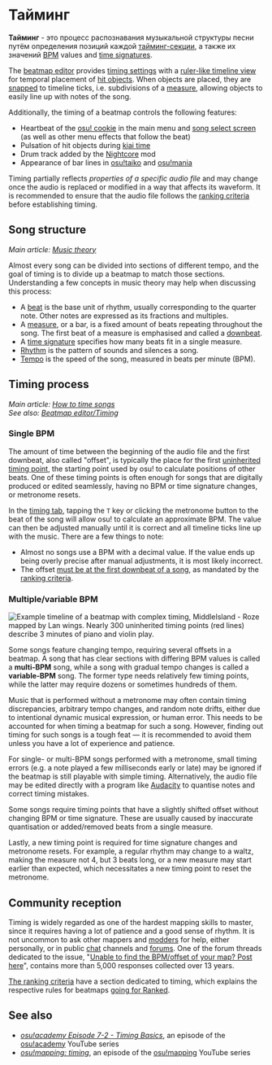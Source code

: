 # Тайминг

**Тайминг** - это процесс распознавания музыкальной структуры песни путём определения позиций каждой [тайминг-секции](/wiki/Client/Beatmap_editor/Timing), а также их значений [BPM](/wiki/Music_theory/Tempo) values and [time signatures](/wiki/Music_theory/Time_signature).

The [beatmap editor](/wiki/Client/Beatmap_editor) provides [timing settings](/wiki/Client/Beatmap_editor/Timing) with a [ruler-like timeline view](/wiki/Client/Beatmap_editor/Timelines#timing) for temporal placement of [hit objects](/wiki/Gameplay/Hit_object). When objects are placed, they are [snapped](/wiki/Beatmapping/Snapping) to timeline ticks, i.e. subdivisions of a [measure](/wiki/Music_theory/Measure), allowing objects to easily line up with notes of the song.

Additionally, the timing of a beatmap controls the following features:

- Heartbeat of the [osu! cookie](/wiki/Client/Interface/Cookie) in the main menu and [song select screen](/wiki/Client/Interface#song-select) (as well as other menu effects that follow the beat)
- Pulsation of hit objects during [kiai time](/wiki/Gameplay/Kiai_time)
- Drum track added by the [Nightcore](/wiki/Gameplay/Game_modifier/Nightcore) mod
- Appearance of bar lines in [osu!taiko](/wiki/Game_mode/osu!taiko) and [osu!mania](/wiki/Game_mode/osu!mania)

Timing partially reflects *properties of a specific audio file* and may change once the audio is replaced or modified in a way that affects its waveform. It is recommended to ensure that the audio file follows the [ranking criteria](/wiki/Ranking_criteria#audio) before establishing timing.

## Song structure

*Main article: [Music theory](/wiki/Music_theory)*

Almost every song can be divided into sections of different tempo, and the goal of timing is to divide up a beatmap to match those sections. Understanding a few concepts in music theory may help when discussing this process:

- A [beat](/wiki/Music_theory/Beat) is the base unit of rhythm, usually corresponding to the quarter note. Other notes are expressed as its fractions and multiples.
- A [measure](/wiki/Music_theory/Measure), or a bar, is a fixed amount of beats repeating throughout the song. The first beat of a measure is emphasised and called a [downbeat](/wiki/Music_theory/Downbeat).
- A [time signature](/wiki/Music_theory/Time_signature) specifies how many beats fit in a single measure.
- [Rhythm](/wiki/Music_theory/Rhythm) is the pattern of sounds and silences a song.
- [Tempo](/wiki/Music_theory/Tempo) is the speed of the song, measured in beats per minute (BPM).

## Timing process

*Main article: [How to time songs](/wiki/Guides/How_to_time_songs)*\
*See also: [Beatmap editor/Timing](/wiki/Client/Beatmap_editor/Timing)*

### Single BPM

The amount of time between the beginning of the audio file and the first downbeat, also called "offset", is typically the place for the first [uninherited timing point](/wiki/Client/Beatmap_editor/Timing#uninherited-timing-point), the starting point used by osu! to calculate positions of other beats. One of these timing points is often enough for songs that are digitally produced or edited seamlessly, having no BPM or time signature changes, or metronome resets<!-- TODO: link -->.

In the [timing tab](/wiki/Client/Beatmap_editor/Timing), tapping the `T` key or clicking the metronome button to the beat of the song will allow osu! to calculate an approximate BPM. The value can then be adjusted manually until it is correct and all timeline ticks line up with the music. There are a few things to note:

- Almost no songs use a BPM with a decimal value. If the value ends up being overly precise after manual adjustments, it is most likely incorrect.
- The offset [must be at the first downbeat of a song](/wiki/Guides/Setting_the_offset_on_the_correct_beat), as mandated by the [ranking criteria](/wiki/Ranking_criteria#timing).

### Multiple/variable BPM

![](img/complex-timing.png "Example timeline of a beatmap with complex timing, MiddleIsland - Roze mapped by Lan wings. Nearly 300 uninherited timing points (red lines) describe 3 minutes of piano and violin play.")

Some songs feature changing tempo, requiring several offsets in a beatmap. A song that has clear sections with differing BPM values is called a **multi-BPM** song, while a song with gradual tempo changes is called a **variable-BPM** song. The former type needs relatively few timing points, while the latter may require dozens or sometimes hundreds of them.

Music that is performed without a metronome may often contain timing discrepancies, arbitrary tempo changes, and random note drifts, either due to intentional dynamic musical expression, or human error. This needs to be accounted for when timing a beatmap for such a song. However, finding out timing for such songs is a tough feat — it is recommended to avoid them unless you have a lot of experience and patience.

For single- or multi-BPM songs performed with a metronome, small timing errors (e.g. a note played a few milliseconds early or late) may be ignored if the beatmap is still playable with simple timing. Alternatively, the audio file may be edited directly with a program like [Audacity](https://www.audacityteam.org/) to quantise notes and correct timing mistakes.

Some songs require timing points that have a slightly shifted offset without changing BPM or time signature. These are usually caused by inaccurate quantisation or added/removed beats from a single measure.

Lastly, a new timing point is required for time signature changes and metronome resets. For example, a regular rhythm may change to a waltz, making the measure not 4, but 3 beats long, or a new measure may start earlier than expected, which necessitates a new timing point to reset the metronome.

## Community reception

Timing is widely regarded as one of the hardest mapping skills to master, since it requires having a lot of patience and a good sense of rhythm. It is not uncommon to ask other mappers and [modders](/wiki/Modding) for help, either personally, or in public [chat](/wiki/Client/Interface/Chat_console) channels and [forums](/wiki/Community/Forum). One of the forum threads dedicated to the issue, "[Unable to find the BPM/offset of your map? Post here](https://osu.ppy.sh/community/forums/topics/13795)", contains more than 5,000 responses collected over 13 years.

[The ranking criteria](/wiki/Ranking_criteria#timing) have a section dedicated to timing, which explains the respective rules for beatmaps [going for Ranked](/wiki/Beatmap_ranking_procedure).

## See also

- *[osu!academy Episode 7-2 - Timing Basics](https://www.youtube.com/watch?v=8nsbrOhLE9w)*, an episode of the [osu!academy](/wiki/Community/Video_series/osu!academy) YouTube series
- *[osu!mapping: timing](https://www.youtube.com/watch?v=xauZuMPgiQw)*, an episode of the [osu!mapping](/wiki/Community/Video_series/osu!mapping) YouTube series
